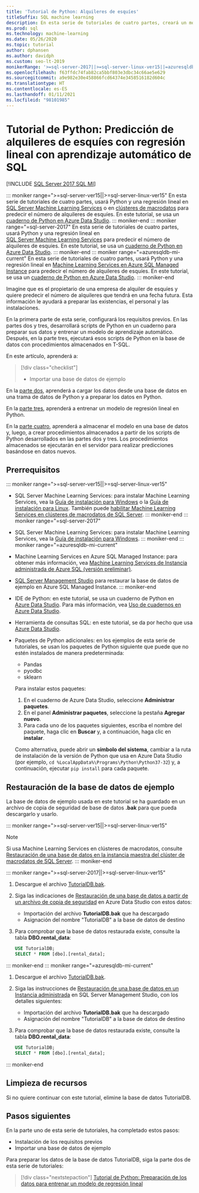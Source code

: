 ```yaml
---
title: 'Tutorial de Python: Alquileres de esquíes'
titleSuffix: SQL machine learning
description: En esta serie de tutoriales de cuatro partes, creará un modelo de regresión lineal en Python para predecir los alquileres de esquíes con aprendizaje automático de SQL.
ms.prod: sql
ms.technology: machine-learning
ms.date: 05/26/2020
ms.topic: tutorial
author: dphansen
ms.author: davidph
ms.custom: seo-lt-2019
monikerRange: '>=sql-server-2017||>=sql-server-linux-ver15||=azuresqldb-mi-current'
ms.openlocfilehash: f63ffdc74fab82ca5bbf803e3dbc34c66ae5e629
ms.sourcegitcommit: a9e982e30e458866fcd64374e3458516182d604c
ms.translationtype: HT
ms.contentlocale: es-ES
ms.lasthandoff: 01/11/2021
ms.locfileid: "98101985"
---
```

# <a name="python-tutorial-predict-ski-rental-with-linear-regression-with-sql-machine-learning"></a>Tutorial de Python: Predicción de alquileres de esquíes con regresión lineal con aprendizaje automático de SQL
[!INCLUDE [SQL Server 2017 SQL MI](../../includes/applies-to-version/sqlserver2017-asdbmi.md)]

::: moniker range=">=sql-server-ver15||>=sql-server-linux-ver15"
En esta serie de tutoriales de cuatro partes, usará Python y una regresión lineal en [SQL Server Machine Learning Services](../sql-server-machine-learning-services.md) o en [clústeres de macrodatos](../../big-data-cluster/machine-learning-services.md) para predecir el número de alquileres de esquíes. En este tutorial, se usa un [cuaderno de Python en Azure Data Studio](../../azure-data-studio/notebooks/notebooks-guidance.md).
::: moniker-end
::: moniker range="=sql-server-2017"
En esta serie de tutoriales de cuatro partes, usará Python y una regresión lineal en [SQL Server Machine Learning Services](../sql-server-machine-learning-services.md) para predecir el número de alquileres de esquíes. En este tutorial, se usa un [cuaderno de Python en Azure Data Studio](../../azure-data-studio/notebooks/notebooks-guidance.md).
::: moniker-end
::: moniker range="=azuresqldb-mi-current"
En esta serie de tutoriales de cuatro partes, usará Python y una regresión lineal en [Machine Learning Services en Azure SQL Managed Instance](/azure/azure-sql/managed-instance/machine-learning-services-overview) para predecir el número de alquileres de esquíes. En este tutorial, se usa un [cuaderno de Python en Azure Data Studio](../../azure-data-studio/notebooks/notebooks-guidance.md).
::: moniker-end

Imagine que es el propietario de una empresa de alquiler de esquíes y quiere predecir el número de alquileres que tendrá en una fecha futura. Esta información le ayudará a preparar las existencias, el personal y las instalaciones.

En la primera parte de esta serie, configurará los requisitos previos. En las partes dos y tres, desarrollará scripts de Python en un cuaderno para preparar sus datos y entrenar un modelo de aprendizaje automático. Después, en la parte tres, ejecutará esos scripts de Python en la base de datos con procedimientos almacenados en T-SQL.

En este artículo, aprenderá a:

> [!div class="checklist"]
> * Importar una base de datos de ejemplo

En la [parte dos](python-ski-rental-linear-regression-prepare-data.md), aprenderá a cargar los datos desde una base de datos en una trama de datos de Python y a preparar los datos en Python.

En la [parte tres](python-ski-rental-linear-regression-train-model.md), aprenderá a entrenar un modelo de regresión lineal en Python.

En la [parte cuatro](python-ski-rental-linear-regression-deploy-model.md), aprenderá a almacenar el modelo en una base de datos y, luego, a crear procedimientos almacenados a partir de los scripts de Python desarrollados en las partes dos y tres. Los procedimientos almacenados se ejecutarán en el servidor para realizar predicciones basándose en datos nuevos.

## <a name="prerequisites"></a>Prerrequisitos

::: moniker range=">=sql-server-ver15||>=sql-server-linux-ver15"
* SQL Server Machine Learning Services: para instalar Machine Learning Services, vea la [Guía de instalación para Windows](../install/sql-machine-learning-services-windows-install.md) o la [Guía de instalación para Linux](../../linux/sql-server-linux-setup-machine-learning.md?toc=%2Fsql%2Fmachine-learning%2Ftoc.json). También puede [habilitar Machine Learning Services en clústeres de macrodatos de SQL Server](../../big-data-cluster/machine-learning-services.md).
::: moniker-end
::: moniker range="=sql-server-2017"
* SQL Server Machine Learning Services: para instalar Machine Learning Services, vea la [Guía de instalación para Windows](../install/sql-machine-learning-services-windows-install.md). 
::: moniker-end
::: moniker range="=azuresqldb-mi-current"
* Machine Learning Services en Azure SQL Managed Instance: para obtener más información, vea [Machine Learning Services de Instancia administrada de Azure SQL (versión preliminar)](/azure/azure-sql/managed-instance/machine-learning-services-overview).

* [SQL Server Management Studio](../../ssms/download-sql-server-management-studio-ssms.md) para restaurar la base de datos de ejemplo en Azure SQL Managed Instance.
::: moniker-end

* IDE de Python: en este tutorial, se usa un cuaderno de Python en [Azure Data Studio](../../azure-data-studio/what-is-azure-data-studio.md). Para más información, vea [Uso de cuadernos en Azure Data Studio](../../azure-data-studio/notebooks/notebooks-guidance.md).

* Herramienta de consultas SQL: en este tutorial, se da por hecho que usa [Azure Data Studio](../../azure-data-studio/what-is-azure-data-studio.md).

* Paquetes de Python adicionales: en los ejemplos de esta serie de tutoriales, se usan los paquetes de Python siguiente que puede que no estén instalados de manera predeterminada:

  * Pandas
  * pyodbc
  * sklearn

  Para instalar estos paquetes:
  1. En el cuaderno de Azure Data Studio, seleccione **Administrar paquetes**.
  2. En el panel **Administrar paquetes**, seleccione la pestaña **Agregar nuevo**.
  3. Para cada uno de los paquetes siguientes, escriba el nombre del paquete, haga clic en **Buscar** y, a continuación, haga clic en **instalar**.

  Como alternativa, puede abrir un **símbolo del sistema**, cambiar a la ruta de instalación de la versión de Python que usa en Azure Data Studio (por ejemplo, `cd %LocalAppData%\Programs\Python\Python37-32`) y, a continuación, ejecutar `pip install` para cada paquete.

## <a name="restore-the-sample-database"></a>Restauración de la base de datos de ejemplo

La base de datos de ejemplo usada en este tutorial se ha guardado en un archivo de copia de seguridad de base de datos **.bak** para que pueda descargarlo y usarlo.

::: moniker range=">=sql-server-ver15||>=sql-server-linux-ver15"
> [!NOTE]
> Si usa Machine Learning Services en clústeres de macrodatos, consulte [Restauración de una base de datos en la instancia maestra del clúster de macrodatos de SQL Server](../../big-data-cluster/data-ingestion-restore-database.md).
::: moniker-end

::: moniker range=">=sql-server-2017||>=sql-server-linux-ver15"
1. Descargue el archivo [TutorialDB.bak](https://sqlchoice.blob.core.windows.net/sqlchoice/static/TutorialDB.bak).

1. Siga las indicaciones de [Restauración de una base de datos a partir de un archivo de copia de seguridad](../../azure-data-studio/tutorial-backup-restore-sql-server.md#restore-a-database-from-a-backup-file) en Azure Data Studio con estos datos:

   * Importación del archivo **TutorialDB.bak** que ha descargado
   * Asignación del nombre "TutorialDB" a la base de datos de destino

1. Para comprobar que la base de datos restaurada existe, consulte la tabla **DBO.rental_data**:

   ```sql
   USE TutorialDB;
   SELECT * FROM [dbo].[rental_data];
   ```
::: moniker-end
::: moniker range="=azuresqldb-mi-current"
1. Descargue el archivo [TutorialDB.bak](https://sqlchoice.blob.core.windows.net/sqlchoice/static/TutorialDB.bak).

1. Siga las instrucciones de [Restauración de una base de datos en un Instancia administrada](/azure/sql-database/sql-database-managed-instance-get-started-restore) en SQL Server Management Studio, con los detalles siguientes:

   * Importación del archivo **TutorialDB.bak** que ha descargado
   * Asignación del nombre "TutorialDB" a la base de datos de destino

1. Para comprobar que la base de datos restaurada existe, consulte la tabla **DBO.rental_data**:

   ```sql
   USE TutorialDB;
   SELECT * FROM [dbo].[rental_data];
   ```
::: moniker-end

## <a name="clean-up-resources"></a>Limpieza de recursos

Si no quiere continuar con este tutorial, elimine la base de datos TutorialDB.

## <a name="next-steps"></a>Pasos siguientes

En la parte uno de esta serie de tutoriales, ha completado estos pasos:

* Instalación de los requisitos previos
* Importar una base de datos de ejemplo

Para preparar los datos de la base de datos TutorialDB, siga la parte dos de esta serie de tutoriales:

> [!div class="nextstepaction"]
> [Tutorial de Python: Preparación de los datos para entrenar un modelo de regresión lineal](python-ski-rental-linear-regression-prepare-data.md)